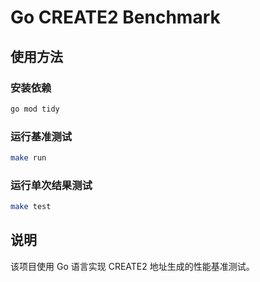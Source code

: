 # Go CREATE2 Benchmark

## 使用方法

### 安装依赖
```bash
go mod tidy
```

### 运行基准测试
```bash
make run
```

### 运行单次结果测试
```bash
make test
```

## 说明
该项目使用 Go 语言实现 CREATE2 地址生成的性能基准测试。